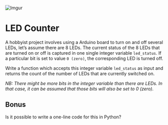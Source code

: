 <!DOCTYPE html>
<html>

<head>
  <meta charset="utf-8">
  <meta name="viewport" content="width=device-width, initial-scale=1.0">
  <title>countingBits</title>
  <link rel="stylesheet" href="https://stackedit.io/style.css" />
</head>

<body class="stackedit">
  <div class="stackedit__html"><p><img src="https://imgur.com/1lSr4mK.png" alt="Imgur"></p>
<h1 id="led-counter">LED Counter</h1>
<p>A hobbyist project involves using a Arduino board to turn on and off several LEDs, let’s assume there are 8 LEDs. The current status of the 8 LEDs that are turned on or off is captured in one single integer variable <code>led_status</code>. If a particular bit is set to value <code>0 (zero)</code>, the corresponding LED is turned off.</p>
<p>Write a function  which accepts this integer variable <code>led_status</code> as input and returns the count of the number of LEDs that are currently switched on.</p>
<p><em>NB: There might be more bits in the integer variable than there are LEDs. In that case, it can be assumed that those bits will also be set to 0 (zero).</em></p>
<h2 id="bonus">Bonus</h2>
<p>Is it possible to write a one-line code for this in Python?</p>
</div>
</body>

</html>

